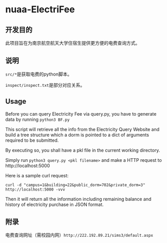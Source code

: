 # nuaa-ElectriFee

## 开发目的

此项目旨在为南京航空航天大学住宿生提供更方便的电费查询方式。

## 说明

`src/*`是获取电费的python脚本。

`inspect/inspect.txt`是部分对应关系。

## Usage
Before you can query Electricity Fee via query.py, you have to generate data by running ```python3 BF.py```

This script will retrieve all the info from the Electricity Query Website and build a tree structure which a dorm is pointed to a dict of arguments required to be submitted.

By executing so, you shall have a pkl file in the current working directory.

Simply run ```python3 query.py <pkl filename>``` and make a HTTP request to http://localhost:5000

Here is a sample curl request:
```
curl -d "campus=1&building=22&public_dorm=702&private_dorm=3" http://localhost:5000 -vvv
```

Then it will return all the information including remaining balance and history of electricity purchase in JSON format.

## 附录
电费查询网址（需校园内网）`http://222.192.89.21/sims3/default.aspx`
